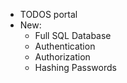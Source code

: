 - TODOS portal
- New:
    - Full SQL Database
    - Authentication
    - Authorization
    - Hashing Passwords